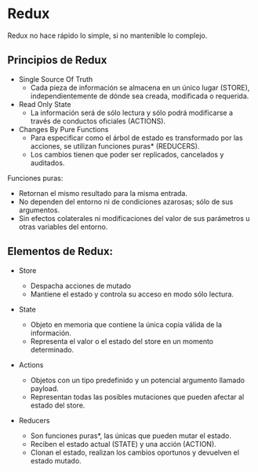 Redux
=====




Redux no hace rápido lo simple, si no mantenible lo complejo.






## Principios de Redux

- Single Source Of Truth
  - Cada pieza de información se almacena en un único lugar (STORE), independientemente de dónde sea creada, modificada o requerida.
- Read Only State
  - La información será de sólo lectura y sólo podrá modificarse a través de conductos oficiales (ACTIONS).
- Changes By Pure Functions
  - Para especificar como el árbol de estado es transformado por las acciones, se utilizan funciones puras* (REDUCERS).
  - Los cambios tienen que poder ser replicados, cancelados y auditados.

Funciones puras: 
 - Retornan el mismo resultado para la misma entrada.
 - No dependen del entorno ni de condiciones azarosas; sólo de sus argumentos.
 - Sin efectos colaterales ni modificaciones del valor de sus parámetros u otras variables del entorno.
 

## Elementos de Redux:

- Store
  - Despacha acciones de mutado
  - Mantiene el estado y controla su acceso en modo sólo lectura.

- State
  - Objeto en memoria que contiene la única copia válida de la información.
  - Representa el valor o el estado del store en un momento determinado.

- Actions
  - Objetos con un tipo predefinido y un potencial argumento llamado payload.
  - Representan todas las posibles mutaciones que pueden afectar al estado del store.

- Reducers
  - Son funciones puras*, las únicas que pueden mutar el estado.
  - Reciben el estado actual (STATE) y una acción (ACTION).
  - Clonan el estado, realizan los cambios oportunos y devuelven el estado mutado.


